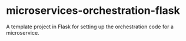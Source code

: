 # microservices-orchestration-flask
A template project in Flask for setting up the orchestration code for a microservice.
